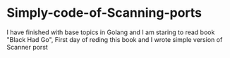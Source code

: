 # Simply-code-of-Scanning-ports
I have finished with base topics in Golang and I am staring to read book "Black Had Go", First day of reding this book and I wrote simple version of Scanner porst 
